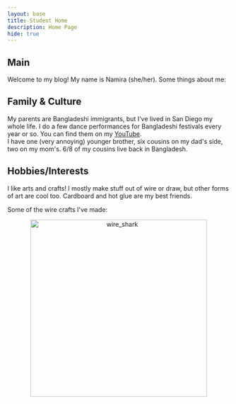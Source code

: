 ```yaml
---
layout: base
title: Student Home 
description: Home Page
hide: true
---
```



## Main 

Welcome to my blog! My name is Namira (she/her). Some things about me:

## Family & Culture
My parents are Bangladeshi immigrants, but I've lived in San Diego my whole life. 
I do a few dance performances for Bangladeshi festivals every year or so. You can find them on my [YouTube](https://www.youtube.com/@NamiraSharif).  
I have one (very annoying) younger brother, six cousins on my dad's side, two on my mom's. 6/8 of my cousins live back in Bangladesh.

## Hobbies/Interests
I like arts and crafts! I mostly make stuff out of wire or draw, but other forms of art are cool too. Cardboard and hot glue are my best friends.

Some of the wire crafts I've made:
<div style="text-align: center;">
    <img src="c:\Users\canad\.vscode\skibidi-sigma-blog\images\main\sword_wire_craft.webp" alt="wire_shark" width="400">



